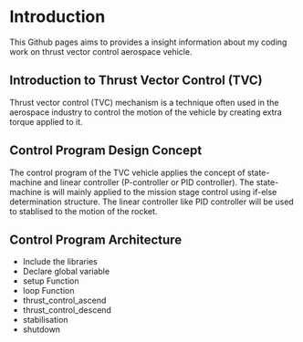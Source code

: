 # Introduction
This Github pages aims to provides a insight information about my coding work on thrust vector control aerospace vehicle.

## Introduction to Thrust Vector Control (TVC)
Thrust vector control (TVC) mechanism is a technique often used in the aerospace industry to control the motion of the vehicle by creating extra torque applied to it.

## Control Program Design Concept
The control program of the TVC   vehicle applies the concept of state-machine and linear controller (P-controller or PID controller). The state-machine is will mainly applied to the mission stage control using if-else determination structure. The linear controller like PID controller will be used to stablised to the motion of the rocket. 

## Control Program Architecture
- Include the libraries
- Declare global variable
- setup Function
- loop Function
- thrust_control_ascend
- thrust_control_descend
- stabilisation
- shutdown